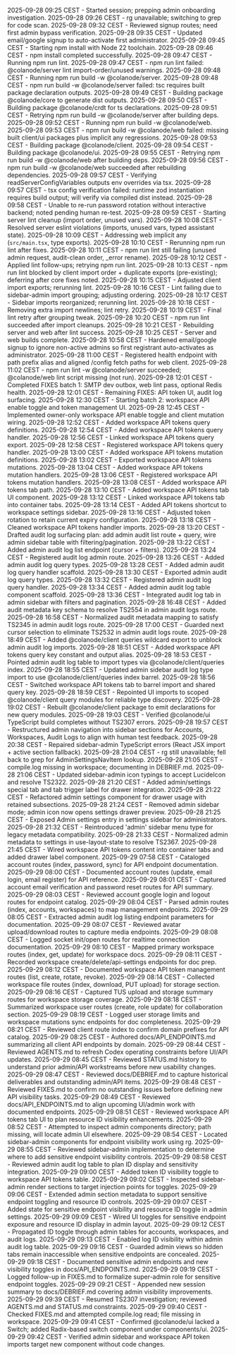 2025-09-28 09:25 CEST - Started session; prepping admin onboarding investigation.
2025-09-28 09:26 CEST - rg unavailable; switching to grep for code scan.
2025-09-28 09:32 CEST - Reviewed signup routes; need first admin bypass verification.
2025-09-28 09:35 CEST - Updated email/google signup to auto-activate first administrator.
2025-09-28 09:45 CEST - Starting npm install with Node 22 toolchain.
2025-09-28 09:46 CEST - npm install completed successfully.
2025-09-28 09:47 CEST - Running npm run lint.
2025-09-28 09:47 CEST - npm run lint failed: @colanode/server lint import-order/unused warnings.
2025-09-28 09:48 CEST - Running npm run build -w @colanode/server.
2025-09-28 09:48 CEST - npm run build -w @colanode/server failed: tsc requires built package declaration outputs.
2025-09-28 09:49 CEST - Building package @colanode/core to generate dist outputs.
2025-09-28 09:50 CEST - Building package @colanode/crdt for ts declarations.
2025-09-28 09:51 CEST - Retrying npm run build -w @colanode/server after building deps.
2025-09-28 09:52 CEST - Running npm run build -w @colanode/web.
2025-09-28 09:53 CEST - npm run build -w @colanode/web failed: missing built client/ui packages plus implicit any regressions.
2025-09-28 09:53 CEST - Building package @colanode/client.
2025-09-28 09:54 CEST - Building package @colanode/ui.
2025-09-28 09:55 CEST - Retrying npm run build -w @colanode/web after building deps.
2025-09-28 09:56 CEST - npm run build -w @colanode/web succeeded after rebuilding dependencies.
2025-09-28 09:57 CEST - Verifying readServerConfigVariables outputs env overrides via tsx.
2025-09-28 09:57 CEST - tsx config verification failed: runtime zod instantiation requires build output; will verify via compiled dist instead.
2025-09-28 09:58 CEST - Unable to re-run password rotation without interactive backend; noted pending human re-test.
2025-09-28 09:59 CEST - Starting server lint cleanup (import order, unused vars).
2025-09-28 10:08 CEST - Resolved server eslint violations (imports, unused vars, typed assistant state).
2025-09-28 10:09 CEST - Addressing web implicit any (`src/main.tsx`, type exports).
2025-09-28 10:10 CEST - Rerunning npm run lint after fixes.
2025-09-28 10:11 CEST - npm run lint still failing (unused admin request, audit-clean order, _error rename).
2025-09-28 10:12 CEST - Applied lint follow-ups; retrying npm run lint.
2025-09-28 10:13 CEST - npm run lint blocked by client import order + duplicate exports (pre-existing); deferring after core fixes noted.
2025-09-28 10:15 CEST - Adjusted client import exports; rerunning lint.
2025-09-28 10:16 CEST - Lint failing due to sidebar-admin import grouping; adjusting ordering.
2025-09-28 10:17 CEST - Sidebar imports reorganized; rerunning lint.
2025-09-28 10:18 CEST - Removing extra import newlines; lint retry.
2025-09-28 10:19 CEST - Final lint retry after grouping tweak.
2025-09-28 10:20 CEST - npm run lint succeeded after import cleanups.
2025-09-28 10:21 CEST - Rebuilding server and web after lint success.
2025-09-28 10:25 CEST - Server and web builds complete.
2025-09-28 10:58 CEST - Hardened email/google signup to ignore non-active admins so first registrant auto-activates as administrator.
2025-09-28 11:00 CEST - Registered health endpoint with path prefix alias and aligned /config fetch paths for web client.
2025-09-28 11:02 CEST - npm run lint -w @colanode/server succeeded; @colanode/web lint script missing (not run).
2025-09-28 12:01 CEST - Completed FIXES batch 1: SMTP dev outbox, web lint pass, optional Redis health.
2025-09-28 12:01 CEST - Remaining FIXES: API token UI, audit log surfacing.
2025-09-28 12:30 CEST - Starting batch 2: workspace API enable toggle and token management UI.
2025-09-28 12:45 CEST - Implemented owner-only workspace API enable toggle and client mutation wiring.
2025-09-28 12:52 CEST - Added workspace API tokens query definitions.
2025-09-28 12:54 CEST - Added workspace API tokens query handler.
2025-09-28 12:56 CEST - Linked workspace API tokens query export.
2025-09-28 12:58 CEST - Registered workspace API tokens query handler.
2025-09-28 13:00 CEST - Added workspace API tokens mutation definitions.
2025-09-28 13:02 CEST - Exported workspace API tokens mutations.
2025-09-28 13:04 CEST - Added workspace API tokens mutation handlers.
2025-09-28 13:06 CEST - Registered workspace API tokens mutation handlers.
2025-09-28 13:08 CEST - Added workspace API tokens tab path.
2025-09-28 13:10 CEST - Added workspace API tokens tab UI component.
2025-09-28 13:12 CEST - Linked workspace API tokens tab into container tabs.
2025-09-28 13:14 CEST - Added API tokens shortcut to workspace settings sidebar.
2025-09-28 13:16 CEST - Adjusted token rotation to retain current expiry configuration.
2025-09-28 13:18 CEST - Cleaned workspace API tokens handler imports.
2025-09-28 13:20 CEST - Drafted audit log surfacing plan: add admin audit list route + query, wire admin sidebar table with filtering/pagination.
2025-09-28 13:22 CEST - Added admin audit log list endpoint (cursor + filters).
2025-09-28 13:24 CEST - Registered audit log admin route.
2025-09-28 13:26 CEST - Added admin audit log query types.
2025-09-28 13:28 CEST - Added admin audit log query handler scaffold.
2025-09-28 13:30 CEST - Exported admin audit log query types.
2025-09-28 13:32 CEST - Registered admin audit log query handler.
2025-09-28 13:34 CEST - Added admin audit log table component scaffold.
2025-09-28 13:36 CEST - Integrated audit log tab in admin sidebar with filters and pagination.
2025-09-28 16:48 CEST - Added audit metadata key schema to resolve TS2554 in admin audit logs route.
2025-09-28 16:58 CEST - Normalized audit metadata mapping to satisfy TS2345 in admin audit logs route.
2025-09-28 17:00 CEST - Guarded next cursor selection to eliminate TS2532 in admin audit logs route.
2025-09-28 18:49 CEST - Added @colanode/client queries wildcard export to unblock admin audit log imports.
2025-09-28 18:51 CEST - Added workspace API tokens query key constant and output alias.
2025-09-28 18:53 CEST - Pointed admin audit log table to import types via @colanode/client/queries index.
2025-09-28 18:55 CEST - Updated admin sidebar audit log type import to use @colanode/client/queries index barrel.
2025-09-28 18:56 CEST - Switched workspace API tokens tab to barrel import and shared query key.
2025-09-28 18:59 CEST - Repointed UI imports to scoped @colanode/client query modules for reliable type discovery.
2025-09-28 19:02 CEST - Rebuilt @colanode/client package to emit declarations for new query modules.
2025-09-28 19:03 CEST - Verified @colanode/ui TypeScript build completes without TS2307 errors.
2025-09-28 19:57 CEST - Restructured admin navigation into sidebar sections for Accounts, Workspaces, Audit Logs to align with human test feedback.
2025-09-28 20:38 CEST - Repaired sidebar-admin TypeScript errors (React JSX import + active section fallback).
2025-09-28 21:04 CEST - rg still unavailable; fell back to grep for AdminSettingsNavItem lookup.
2025-09-28 21:05 CEST - compile.log missing in workspace; documenting in DEBRIEF.md.
2025-09-28 21:06 CEST - Updated sidebar-admin icon typings to accept LucideIcon and resolve TS2322.
2025-09-28 21:20 CEST - Added admin/settings special tab and tab trigger label for drawer integration.
2025-09-28 21:22 CEST - Refactored admin settings component for drawer usage with retained subsections.
2025-09-28 21:24 CEST - Removed admin sidebar mode; admin icon now opens settings drawer preview.
2025-09-28 21:25 CEST - Exposed Admin settings entry in settings sidebar for administrators.
2025-09-28 21:32 CEST - Reintroduced 'admin' sidebar menu type for legacy metadata compatibility.
2025-09-28 21:33 CEST - Normalized admin metadata to settings in use-layout-state to resolve TS2367.
2025-09-28 21:45 CEST - Wired workspace API tokens content into container tabs and added drawer label component.
2025-09-29 07:58 CEST - Cataloged account routes (index, password, sync) for API endpoint documentation.
2025-09-29 08:00 CEST - Documented account routes (update, email login, email register) for API reference.
2025-09-29 08:01 CEST - Captured account email verification and password reset routes for API summary.
2025-09-29 08:03 CEST - Reviewed account google login and logout routes for endpoint catalog.
2025-09-29 08:04 CEST - Parsed admin routes (index, accounts, workspaces) to map management endpoints.
2025-09-29 08:05 CEST - Extracted admin audit log listing endpoint parameters for documentation.
2025-09-29 08:07 CEST - Reviewed avatar upload/download routes to capture media endpoints.
2025-09-29 08:08 CEST - Logged socket init/open routes for realtime connection documentation.
2025-09-29 08:10 CEST - Mapped primary workspace routes (index, get, update) for workspace docs.
2025-09-29 08:11 CEST - Recorded workspace create/delete/api-settings endpoints for doc prep.
2025-09-29 08:12 CEST - Documented workspace API token management routes (list, create, rotate, revoke).
2025-09-29 08:14 CEST - Collected workspace file routes (index, download, PUT upload) for storage section.
2025-09-29 08:16 CEST - Captured TUS upload and storage summary routes for workspace storage coverage.
2025-09-29 08:18 CEST - Summarized workspace user routes (create, role update) for collaboration section.
2025-09-29 08:19 CEST - Logged user storage limits and workspace mutations sync endpoints for doc completeness.
2025-09-29 08:21 CEST - Reviewed client route index to confirm domain prefixes for API catalog.
2025-09-29 08:25 CEST - Authored docs/API_ENDPOINTS.md summarizing all client API endpoints by domain.
2025-09-29 08:44 CEST - Reviewed AGENTS.md to refresh Codex operating constraints before UI/API updates.
2025-09-29 08:45 CEST - Reviewed STATUS.md history to understand prior admin/API workstreams before new usability changes.
2025-09-29 08:47 CEST - Reviewed docs/DEBRIEF.md to capture historical deliverables and outstanding admin/API items.
2025-09-29 08:48 CEST - Reviewed FIXES.md to confirm no outstanding issues before defining new API visibility tasks.
2025-09-29 08:49 CEST - Reviewed docs/API_ENDPOINTS.md to align upcoming UI/admin work with documented endpoints.
2025-09-29 08:51 CEST - Reviewed workspace API tokens tab UI to plan resource ID visibility enhancements.
2025-09-29 08:52 CEST - Attempted to inspect admin components directory; path missing, will locate admin UI elsewhere.
2025-09-29 08:54 CEST - Located sidebar-admin components for endpoint visibility work using rg.
2025-09-29 08:55 CEST - Reviewed sidebar-admin implementation to determine where to add sensitive endpoint visibility controls.
2025-09-29 08:58 CEST - Reviewed admin audit log table to plan ID display and sensitivity integration.
2025-09-29 09:00 CEST - Added token ID visibility toggle to workspace API tokens table.
2025-09-29 09:02 CEST - Inspected sidebar-admin render sections to target injection points for toggles.
2025-09-29 09:06 CEST - Extended admin section metadata to support sensitive endpoint toggling and resource ID controls.
2025-09-29 09:07 CEST - Added state for sensitive endpoint visibility and resource ID toggle in admin settings.
2025-09-29 09:09 CEST - Wired UI toggles for sensitive endpoint exposure and resource ID display in admin layout.
2025-09-29 09:12 CEST - Propagated ID toggle through admin tables for accounts, workspaces, and audit logs.
2025-09-29 09:13 CEST - Enabled log ID visibility within admin audit log table.
2025-09-29 09:16 CEST - Guarded admin views so hidden tabs remain inaccessible when sensitive endpoints are concealed.
2025-09-29 09:18 CEST - Documented sensitive admin endpoints and new visibility toggles in docs/API_ENDPOINTS.md.
2025-09-29 09:19 CEST - Logged follow-up in FIXES.md to formalize super-admin role for sensitive endpoint toggles.
2025-09-29 09:21 CEST - Appended new session summary to docs/DEBRIEF.md covering admin visibility improvements.
2025-09-29 09:39 CEST - Resumed TS2307 investigation; reviewed AGENTS.md and STATUS.md constraints.
2025-09-29 09:40 CEST - Checked FIXES.md and attempted compile.log read; file missing in workspace.
2025-09-29 09:41 CEST - Confirmed @colanode/ui lacked a Switch; added Radix-based switch component under components/ui.
2025-09-29 09:42 CEST - Verified admin sidebar and workspace API token imports target new component without code changes.
